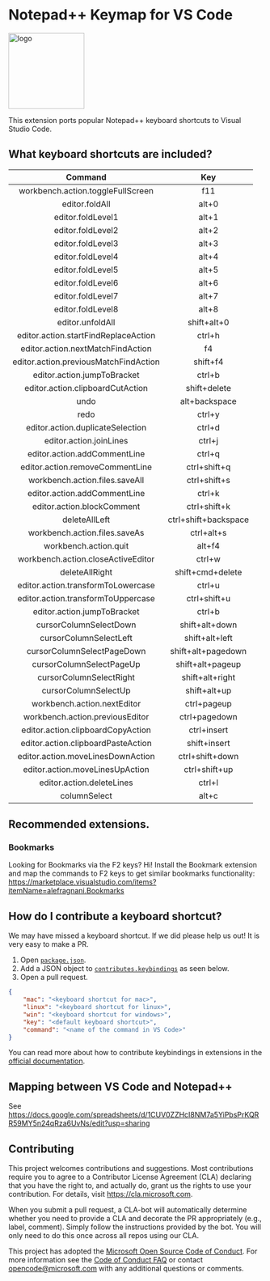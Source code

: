 # Notepad++ Keymap for VS Code

<img src="https://github.com/Microsoft/vscode-notepadplusplus-keybindings/blob/main/icon.png?raw=true" alt="logo" width="150">

This extension ports popular Notepad++ keyboard shortcuts to Visual Studio Code. 

## What keyboard shortcuts are included?

| Command | Key |
| :---------: | :---------: |
| workbench.action.toggleFullScreen | f11
| editor.foldAll | alt+0
| editor.foldLevel1 | alt+1
| editor.foldLevel2 | alt+2
| editor.foldLevel3 | alt+3
| editor.foldLevel4 | alt+4
| editor.foldLevel5 | alt+5
| editor.foldLevel6 | alt+6
| editor.foldLevel7 | alt+7
| editor.foldLevel8 | alt+8
| editor.unfoldAll | shift+alt+0
| editor.action.startFindReplaceAction | ctrl+h
| editor.action.nextMatchFindAction | f4
| editor.action.previousMatchFindAction | shift+f4
| editor.action.jumpToBracket | ctrl+b
| editor.action.clipboardCutAction | shift+delete
| undo | alt+backspace
| redo | ctrl+y
| editor.action.duplicateSelection | ctrl+d
| editor.action.joinLines | ctrl+j
| editor.action.addCommentLine | ctrl+q
| editor.action.removeCommentLine | ctrl+shift+q
| workbench.action.files.saveAll | ctrl+shift+s
| editor.action.addCommentLine | ctrl+k
| editor.action.blockComment | ctrl+shift+k
| deleteAllLeft | ctrl+shift+backspace
| workbench.action.files.saveAs | ctrl+alt+s
| workbench.action.quit | alt+f4
| workbench.action.closeActiveEditor | ctrl+w
| deleteAllRight | shift+cmd+delete
| editor.action.transformToLowercase | ctrl+u
| editor.action.transformToUppercase | ctrl+shift+u
| editor.action.jumpToBracket | ctrl+b
| cursorColumnSelectDown | shift+alt+down
| cursorColumnSelectLeft | shift+alt+left
| cursorColumnSelectPageDown | shift+alt+pagedown
| cursorColumnSelectPageUp | shift+alt+pageup
| cursorColumnSelectRight | shift+alt+right
| cursorColumnSelectUp | shift+alt+up
| workbench.action.nextEditor | ctrl+pageup
| workbench.action.previousEditor | ctrl+pagedown
| editor.action.clipboardCopyAction | ctrl+insert
| editor.action.clipboardPasteAction | shift+insert
| editor.action.moveLinesDownAction | ctrl+shift+down
| editor.action.moveLinesUpAction | ctrl+shift+up
| editor.action.deleteLines | ctrl+l
| columnSelect | alt+c

## Recommended extensions.

### Bookmarks
Looking for Bookmarks via the F2 keys? Hi! Install the Bookmark extension and map the commands to F2 keys to get similar bookmarks functionality: https://marketplace.visualstudio.com/items?itemName=alefragnani.Bookmarks


## How do I contribute a keyboard shortcut?

We may have missed a keyboard shortcut. If we did please help us out! It is very easy to make a PR.

1. Open [`package.json`](https://github.com/Microsoft/vscode-notepadplusplus-keybindings/blob/master/package.json).
2. Add a JSON object to [`contributes.keybindings`](https://github.com/Microsoft/vscode-notepadplusplus-keybindings/blob/master/package.json#L16) as seen below.
3. Open a pull request.

```json
{
    "mac": "<keyboard shortcut for mac>",
    "linux": "<keyboard shortcut for linux>",
    "win": "<keyboard shortcut for windows>",
    "key": "<default keyboard shortcut>",
    "command": "<name of the command in VS Code>"
}
```

You can read more about how to contribute keybindings in extensions in the [official documentation](http://code.visualstudio.com/docs/extensionAPI/extension-points#_contributeskeybindings).

## Mapping between VS Code and Notepad++

See https://docs.google.com/spreadsheets/d/1CUV0ZZHcI8NM7a5YiPbsPrKQRR59MY5n24qRza6UvNs/edit?usp=sharing

## Contributing

This project welcomes contributions and suggestions.  Most contributions require you to agree to a
Contributor License Agreement (CLA) declaring that you have the right to, and actually do, grant us
the rights to use your contribution. For details, visit https://cla.microsoft.com.

When you submit a pull request, a CLA-bot will automatically determine whether you need to provide
a CLA and decorate the PR appropriately (e.g., label, comment). Simply follow the instructions
provided by the bot. You will only need to do this once across all repos using our CLA.

This project has adopted the [Microsoft Open Source Code of Conduct](https://opensource.microsoft.com/codeofconduct/).
For more information see the [Code of Conduct FAQ](https://opensource.microsoft.com/codeofconduct/faq/) or
contact [opencode@microsoft.com](mailto:opencode@microsoft.com) with any additional questions or comments.

